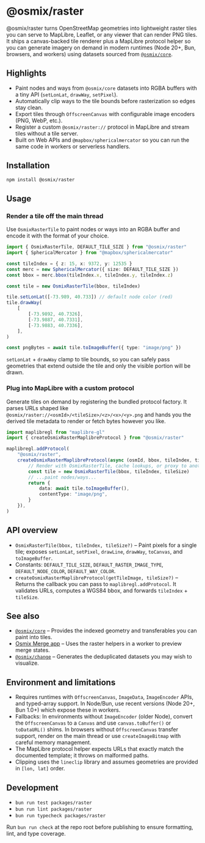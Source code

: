 # @osmix/raster

@osmix/raster turns OpenStreetMap geometries into lightweight raster tiles you can serve to MapLibre, Leaflet, or any viewer that can render PNG tiles. It ships a canvas-backed tile renderer plus a MapLibre protocol helper so you can generate imagery on demand in modern runtimes (Node 20+, Bun, browsers, and workers) using datasets sourced from [`@osmix/core`](../core/README.md).

## Highlights

- Paint nodes and ways from `@osmix/core` datasets into RGBA buffers with a tiny API (`setLonLat`, `drawWay`, `setPixel`).
- Automatically clip ways to the tile bounds before rasterization so edges stay clean.
- Export tiles through `OffscreenCanvas` with configurable image encoders (PNG, WebP, etc.).
- Register a custom `@osmix/raster://` protocol in MapLibre and stream tiles without a tile server.
- Built on Web APIs and `@mapbox/sphericalmercator` so you can run the same code in workers or serverless handlers.

## Installation

```sh
npm install @osmix/raster
```

## Usage

### Render a tile off the main thread

Use `OsmixRasterTile` to paint nodes or ways into an RGBA buffer and encode it with the format of your choice.

```ts
import { OsmixRasterTile, DEFAULT_TILE_SIZE } from "@osmix/raster"
import { SphericalMercator } from "@mapbox/sphericalmercator"

const tileIndex = { z: 15, x: 9372, y: 12535 }
const merc = new SphericalMercator({ size: DEFAULT_TILE_SIZE })
const bbox = merc.bbox(tileIndex.x, tileIndex.y, tileIndex.z)

const tile = new OsmixRasterTile(bbox, tileIndex)

tile.setLonLat([-73.989, 40.733]) // default node color (red)
tile.drawWay(
	[
		[-73.9892, 40.7326],
		[-73.9887, 40.7331],
		[-73.9883, 40.7336],
	],
)

const pngBytes = await tile.toImageBuffer({ type: "image/png" })
```

`setLonLat` + `drawWay` clamp to tile bounds, so you can safely pass geometries that extend outside the tile and only the visible portion will be drawn.

### Plug into MapLibre with a custom protocol

Generate tiles on demand by registering the bundled protocol factory. It parses URLs shaped like `@osmix/raster://<osmId>/<tileSize>/<z>/<x>/<y>.png` and hands you the derived tile metadata to render or fetch bytes however you like.

```ts
import maplibregl from "maplibre-gl"
import { createOsmixRasterMaplibreProtocol } from "@osmix/raster"

maplibregl.addProtocol(
	"@osmix/raster",
	createOsmixRasterMaplibreProtocol(async (osmId, bbox, tileIndex, tileSize) => {
		// Render with OsmixRasterTile, cache lookups, or proxy to another service.
		const tile = new OsmixRasterTile(bbox, tileIndex, tileSize)
		// ...paint nodes/ways...
		return {
			data: await tile.toImageBuffer(),
			contentType: "image/png",
		}
	}),
)
```

## API overview

- `OsmixRasterTile(bbox, tileIndex, tileSize?)` – Paint pixels for a single tile; exposes `setLonLat`, `setPixel`, `drawLine`, `drawWay`, `toCanvas`, and `toImageBuffer`.
- Constants: `DEFAULT_TILE_SIZE`, `DEFAULT_RASTER_IMAGE_TYPE`, `DEFAULT_NODE_COLOR`, `DEFAULT_WAY_COLOR`.
- `createOsmixRasterMaplibreProtocol(getTileImage, tileSize?)` – Returns the callback you can pass to `maplibregl.addProtocol`. It validates URLs, computes a WGS84 bbox, and forwards `tileIndex` + `tileSize`.

## See also

- [`@osmix/core`](../core/README.md) – Provides the indexed geometry and transferables you can paint into tiles.
- [Osmix Merge app](../../apps/merge/README.md) – Uses the raster helpers in a worker to preview merge states.
- [`@osmix/change`](../change/README.md) – Generates the deduplicated datasets you may wish to visualize.

## Environment and limitations

- Requires runtimes with `OffscreenCanvas`, `ImageData`, `ImageEncoder` APIs, and typed-array support. In Node/Bun, use recent versions (Node 20+, Bun 1.0+) which expose these in workers.
- Fallbacks: In environments without `ImageEncoder` (older Node), convert the `OffscreenCanvas` to a `Canvas` and use `canvas.toBuffer()` or `toDataURL()` shims. In browsers without `OffscreenCanvas` transfer support, render on the main thread or use `createImageBitmap` with careful memory management.
- The MapLibre protocol helper expects URLs that exactly match the documented template; it throws on malformed paths.
- Clipping uses the `lineclip` library and assumes geometries are provided in `[lon, lat]` order.

## Development

- `bun run test packages/raster`
- `bun run lint packages/raster`
- `bun run typecheck packages/raster`

Run `bun run check` at the repo root before publishing to ensure formatting, lint, and type coverage.
